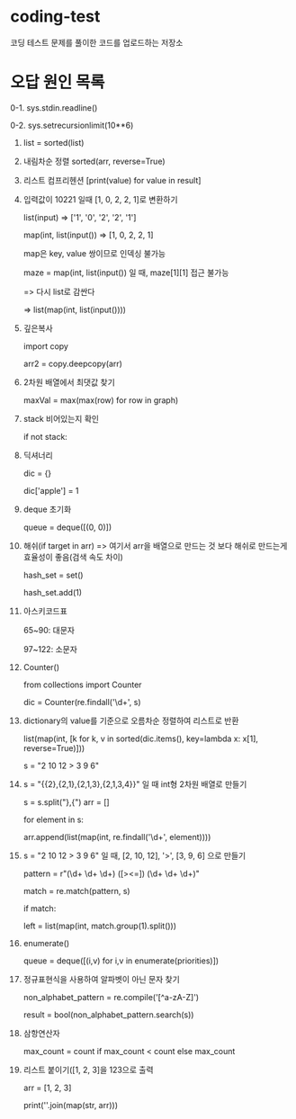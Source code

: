 # coding-test
코딩 테스트 문제를 풀이한 코드를 업로드하는 저장소

# 오답 원인 목록
0-1. sys.stdin.readline()

0-2. sys.setrecursionlimit(10**6)

1. list = sorted(list)

2. 내림차순 정렬 sorted(arr, reverse=True)

3. 리스트 컴프리헨션 [print(value) for value in result]

4. 입력값이 10221 일때 [1, 0, 2, 2, 1]로 변환하기

    list(input) => ['1', '0', '2', '2', '1']

    map(int, list(input()) => [1, 0, 2, 2, 1]

    map은 key, value 쌍이므로 인덱싱 불가능

    maze = map(int, list(input()) 일 때, maze[1][1] 접근 불가능

    => 다시 list로 감싼다

    => list(map(int, list(input())))

5. 깊은복사

    import copy

    arr2 = copy.deepcopy(arr)

6. 2차원 배열에서 최댓값 찾기

    maxVal = max(max(row) for row in graph)

7. stack 비어있는지 확인

   if not stack:

8. 딕셔너리

   dic = {}
   
   dic['apple'] = 1

9. deque 초기화

   queue = deque([(0, 0)])

10. 해쉬(if target in arr) => 여기서 arr을 배열으로 만드는 것 보다 해쉬로 만드는게 효율성이 좋음(검색 속도 차이) 

    hash_set = set()

    hash_set.add(1)

11. 아스키코드표

    65~90: 대문자
    
    97~122: 소문자

12. Counter()

    from collections import Counter
    
    dic = Counter(re.findall('\d+', s)

13. dictionary의 value를 기준으로 오름차순 정렬하여 리스트로 반환

    list(map(int, [k for k, v in sorted(dic.items(), key=lambda x: x[1], reverse=True)]))


    s = "2 10 12 > 3 9 6"

14. s = "{{2},{2,1},{2,1,3},{2,1,3,4}}" 일 때 int형 2차원 배열로 만들기

    s = s.split("},{") arr = []
    
    for element in s:
    
    arr.append(list(map(int, re.findall('\d+', element))))


15. s = "2 10 12 > 3 9 6" 일 때, [2, 10, 12], '>', [3, 9, 6] 으로 만들기

    pattern = r"(\d+ \d+ \d+) ([><=]) (\d+ \d+ \d+)"
      
    match = re.match(pattern, s)

    if match:

    left = list(map(int, match.group(1).split()))

16. enumerate()

    queue = deque([(i,v) for i,v in enumerate(priorities)])

17. 정규표현식을 사용하여 알파벳이 아닌 문자 찾기
    
    non_alphabet_pattern = re.compile('[^a-zA-Z]')
    
    result = bool(non_alphabet_pattern.search(s))

20. 삼항연산자

    max_count = count if max_count < count else max_count

21. 리스트 붙이기([1, 2, 3]을 123으로 출력
    
    arr = [1, 2, 3]
    
    print(''.join(map(str, arr)))
